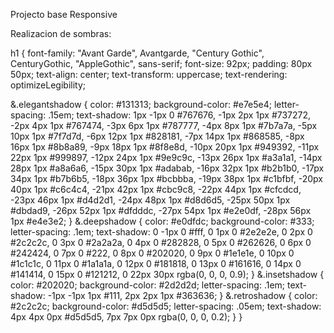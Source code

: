 Projecto base Responsive

Realizacion de sombras:

h1 {
  font-family: "Avant Garde", Avantgarde, "Century Gothic", CenturyGothic, "AppleGothic", sans-serif;
  font-size: 92px;
  padding: 80px 50px;
  text-align: center;
  text-transform: uppercase;
  text-rendering: optimizeLegibility;
  
  &.elegantshadow {
    color: #131313;
    background-color: #e7e5e4;
    letter-spacing: .15em;
    text-shadow: 
      1px -1px 0 #767676, 
      -1px 2px 1px #737272, 
      -2px 4px 1px #767474, 
      -3px 6px 1px #787777, 
      -4px 8px 1px #7b7a7a, 
      -5px 10px 1px #7f7d7d, 
      -6px 12px 1px #828181, 
      -7px 14px 1px #868585, 
      -8px 16px 1px #8b8a89, 
      -9px 18px 1px #8f8e8d, 
      -10px 20px 1px #949392, 
      -11px 22px 1px #999897, 
      -12px 24px 1px #9e9c9c, 
      -13px 26px 1px #a3a1a1, 
      -14px 28px 1px #a8a6a6, 
      -15px 30px 1px #adabab, 
      -16px 32px 1px #b2b1b0, 
      -17px 34px 1px #b7b6b5, 
      -18px 36px 1px #bcbbba, 
      -19px 38px 1px #c1bfbf, 
      -20px 40px 1px #c6c4c4, 
      -21px 42px 1px #cbc9c8, 
      -22px 44px 1px #cfcdcd, 
      -23px 46px 1px #d4d2d1, 
      -24px 48px 1px #d8d6d5, 
      -25px 50px 1px #dbdad9, 
      -26px 52px 1px #dfdddc, 
      -27px 54px 1px #e2e0df, 
      -28px 56px 1px #e4e3e2;
  }
  &.deepshadow {
    color: #e0dfdc;
    background-color: #333;
    letter-spacing: .1em;
    text-shadow: 
      0 -1px 0 #fff, 
      0 1px 0 #2e2e2e, 
      0 2px 0 #2c2c2c, 
      0 3px 0 #2a2a2a, 
      0 4px 0 #282828, 
      0 5px 0 #262626, 
      0 6px 0 #242424, 
      0 7px 0 #222, 
      0 8px 0 #202020, 
      0 9px 0 #1e1e1e, 
      0 10px 0 #1c1c1c, 
      0 11px 0 #1a1a1a, 
      0 12px 0 #181818, 
      0 13px 0 #161616, 
      0 14px 0 #141414, 
      0 15px 0 #121212, 
      0 22px 30px rgba(0, 0, 0, 0.9);
  }
  &.insetshadow {
    color: #202020;
    background-color: #2d2d2d;
    letter-spacing: .1em;
    text-shadow: 
      -1px -1px 1px #111, 
      2px 2px 1px #363636;
  }
  &.retroshadow {
    color: #2c2c2c;
    background-color: #d5d5d5;
    letter-spacing: .05em;
    text-shadow: 
      4px 4px 0px #d5d5d5, 
      7px 7px 0px rgba(0, 0, 0, 0.2);
  }
}